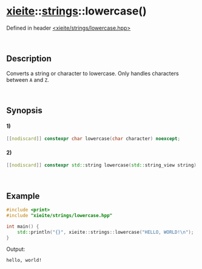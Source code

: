# [xieite](../../xieite.md)\:\:[strings](../../strings.md)\:\:lowercase\(\)
Defined in header [<xieite/strings/lowercase.hpp>](../../../include/xieite/strings/lowercase.hpp)

&nbsp;

## Description
Converts a string or character to lowercase. Only handles characters between `A` and `Z`.

&nbsp;

## Synopsis
#### 1)
```cpp
[[nodiscard]] constexpr char lowercase(char character) noexcept;
```
#### 2)
```cpp
[[nodiscard]] constexpr std::string lowercase(std::string_view string) noexcept;
```

&nbsp;

## Example
```cpp
#include <print>
#include "xieite/strings/lowercase.hpp"

int main() {
    std::println("{}", xieite::strings::lowercase("HELLO, WORLD!\n");
}
```
Output:
```
hello, world!
```
